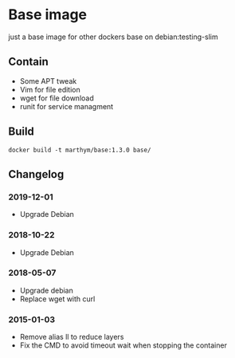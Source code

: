 # Base image

just a base image for other dockers base on debian:testing-slim

## Contain

 * Some APT tweak
 * Vim for file edition
 * wget for file download
 * runit for service managment

## Build

	docker build -t marthym/base:1.3.0 base/
	
## Changelog

### 2019-12-01

 * Upgrade Debian

### 2018-10-22

 * Upgrade Debian
 
### 2018-05-07

 * Upgrade debian
 * Replace wget with curl

### 2015-01-03

 * Remove alias ll to reduce layers
 * Fix the CMD to avoid timeout wait when stopping the container
